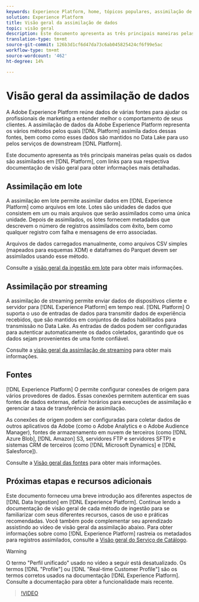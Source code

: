 ```yaml
---
keywords: Experience Platform, home, tópicos populares, assimilação de dados, local de dados, Localização de dados, Gerenciamento de dados, Lineage, linhagem, lote, lote, dados assimilados
solution: Experience Platform
title: Visão geral da assimilação de dados
topic: visão geral
description: Este documento apresenta as três principais maneiras pelas quais os dados são assimilados na Platform, com links para sua respectiva documentação de visão geral para obter informações mais detalhadas.
translation-type: tm+mt
source-git-commit: 126b3d1cf6d47da73c6ab045825424cf6f99e5ac
workflow-type: tm+mt
source-wordcount: '462'
ht-degree: 14%

---
```



# Visão geral da assimilação de dados

A Adobe Experience Platform reúne dados de várias fontes para ajudar os profissionais de marketing a entender melhor o comportamento de seus clientes. A assimilação de dados da Adobe Experience Platform representa os vários métodos pelos quais [!DNL Platform] assimila dados dessas fontes, bem como como esses dados são mantidos no Data Lake para uso pelos serviços de downstream [!DNL Platform].

Este documento apresenta as três principais maneiras pelas quais os dados são assimilados em [!DNL Platform], com links para sua respectiva documentação de visão geral para obter informações mais detalhadas.

## Assimilação em lote

A assimilação em lote permite assimilar dados em [!DNL Experience Platform] como arquivos em lote. Lotes são unidades de dados que consistem em um ou mais arquivos que serão assimilados como uma única unidade. Depois de assimilados, os lotes fornecem metadados que descrevem o número de registros assimilados com êxito, bem como qualquer registro com falha e mensagens de erro associadas.

Arquivos de dados carregados manualmente, como arquivos CSV simples (mapeados para esquemas XDM) e dataframes do Parquet devem ser assimilados usando esse método.

Consulte a [visão geral da ingestão em lote](./batch-ingestion/overview.md) para obter mais informações.

## Assimilação por streaming

A assimilação de streaming permite enviar dados de dispositivos cliente e servidor para [!DNL Experience Platform] em tempo real. [!DNL Platform] O suporta o uso de entradas de dados para transmitir dados de experiência recebidos, que são mantidos em conjuntos de dados habilitados para transmissão no Data Lake. As entradas de dados podem ser configuradas para autenticar automaticamente os dados coletados, garantindo que os dados sejam provenientes de uma fonte confiável.

Consulte a [visão geral da assimilação de streaming](./streaming-ingestion/overview.md) para obter mais informações.

## Fontes

[!DNL Experience Platform] O permite configurar conexões de origem para vários provedores de dados. Essas conexões permitem autenticar em suas fontes de dados externas, definir horários para execuções de assimilação e gerenciar a taxa de transferência de assimilação.

As conexões de origem podem ser configuradas para coletar dados de outros aplicativos da Adobe (como o Adobe Analytics e o Adobe Audience Manager), fontes de armazenamento em nuvem de terceiros (como [!DNL Azure Blob], [!DNL Amazon] S3, servidores FTP e servidores SFTP) e sistemas CRM de terceiros (como [!DNL Microsoft Dynamics] e [!DNL Salesforce]).

Consulte a [Visão geral das fontes](../sources/home.md) para obter mais informações.

## Próximas etapas e recursos adicionais

Este documento forneceu uma breve introdução aos diferentes aspectos de [!DNL Data Ingestion] em [!DNL Experience Platform]. Continue lendo a documentação de visão geral de cada método de ingestão para se familiarizar com seus diferentes recursos, casos de uso e práticas recomendadas. Você também pode complementar seu aprendizado assistindo ao vídeo de visão geral da assimilação abaixo. Para obter informações sobre como [!DNL Experience Platform] rastreia os metadados para registros assimilados, consulte a [Visão geral do Serviço de Catálogo](../catalog/home.md).

>[!WARNING]
>
>O termo &quot;Perfil unificado&quot; usado no vídeo a seguir está desatualizado. Os termos [!DNL "Profile"] ou [!DNL "Real-time Customer Profile"] são os termos corretos usados na documentação [!DNL Experience Platform]. Consulte a documentação para obter a funcionalidade mais recente.

>[!VIDEO](https://video.tv.adobe.com/v/27106?quality=12&learn=on)